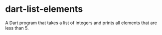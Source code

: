 # dart-list-elements
 A Dart program that takes a list of integers and prints all elements that are less than 5.
